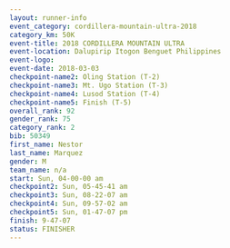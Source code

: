 ```yaml
---
layout: runner-info 
event_category: cordillera-mountain-ultra-2018 
category_km: 50K 
event-title: 2018 CORDILLERA MOUNTAIN ULTRA 
event-location: Dalupirip Itogon Benguet Philippines 
event-logo: 
event-date: 2018-03-03 
checkpoint-name2: Oling Station (T-2) 
checkpoint-name3: Mt. Ugo Station (T-3) 
checkpoint-name4: Lusod Station (T-4) 
checkpoint-name5: Finish (T-5) 
overall_rank: 92
gender_rank: 75
category_rank: 2
bib: 50349
first_name: Nestor
last_name: Marquez
gender: M
team_name: n/a
start: Sun, 04-00-00 am
checkpoint2: Sun, 05-45-41 am
checkpoint3: Sun, 08-22-07 am
checkpoint4: Sun, 09-57-02 am
checkpoint5: Sun, 01-47-07 pm
finish: 9-47-07
status: FINISHER
---
```

